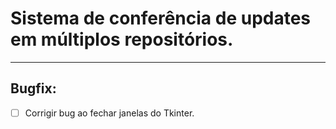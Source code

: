 # Sistema de conferência de updates em múltiplos repositórios.
----


## Bugfix:
- [ ] Corrigir bug ao fechar janelas do Tkinter.